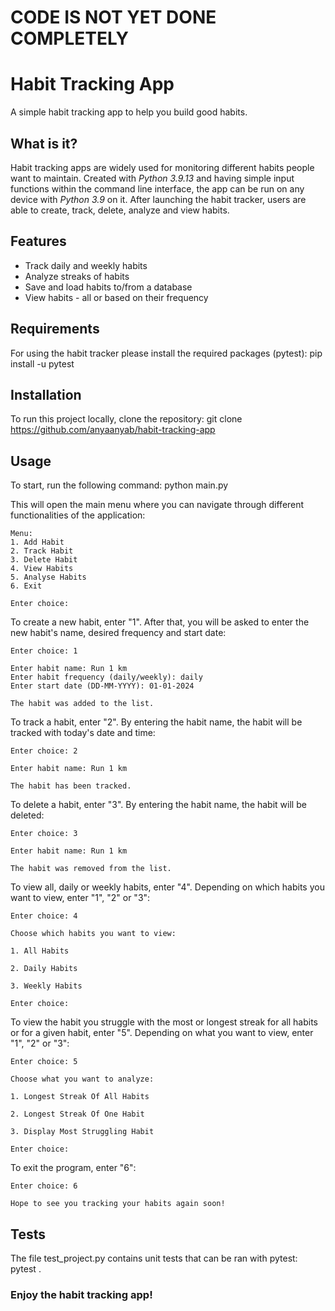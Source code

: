 # CODE IS NOT YET DONE COMPLETELY

# Habit Tracking App

A simple habit tracking app to help you build good habits.

## What is it?

Habit tracking apps are widely used for monitoring different habits people want to maintain. Created with *Python 3.9.13* and having simple input functions within the command line interface, the app can be run on any device with *Python 3.9* on it. After launching the habit tracker, users are able to create, track, delete, analyze and view habits.

## Features

- Track daily and weekly habits
- Analyze streaks of habits
- Save and load habits to/from a database
- View habits - all or based on their frequency

## Requirements

For using the habit tracker please install the required packages (pytest):
    pip install -u pytest

## Installation

To run this project locally, clone the repository:
    git clone https://github.com/anyaanyab/habit-tracking-app

## Usage

To start, run the following command:
    python main.py

This will open the main menu where you can navigate through different functionalities of the application:


    Menu:
    1. Add Habit
    2. Track Habit
    3. Delete Habit
    4. View Habits
    5. Analyse Habits
    6. Exit
    
    Enter choice: 


To create a new habit, enter "1". After that, you will be asked to enter the new habit's name, desired frequency and start date: 

    Enter choice: 1
    
    Enter habit name: Run 1 km
    Enter habit frequency (daily/weekly): daily
    Enter start date (DD-MM-YYYY): 01-01-2024
    
    The habit was added to the list.

To track a habit, enter "2". By entering the habit name, the habit will be tracked with today's date and time:

    Enter choice: 2
    
    Enter habit name: Run 1 km
    
    The habit has been tracked.

To delete a habit, enter "3". By entering the habit name, the habit will be deleted:

    Enter choice: 3
    
    Enter habit name: Run 1 km
    
    The habit was removed from the list.

To view all, daily or weekly habits, enter "4". Depending on which habits you want to view, enter "1", "2" or "3":

    Enter choice: 4
    
    Choose which habits you want to view:
    
    1. All Habits
    
    2. Daily Habits
    
    3. Weekly Habits
    
    Enter choice: 

To view the habit you struggle with the most or longest streak for all habits or for a given habit, enter "5". Depending on what you want to view, enter "1", "2" or "3":

    Enter choice: 5 
    
    Choose what you want to analyze:
    
    1. Longest Streak Of All Habits
    
    2. Longest Streak Of One Habit
    
    3. Display Most Struggling Habit
    
    Enter choice: 

To exit the program, enter "6":

    Enter choice: 6
    
    Hope to see you tracking your habits again soon!

## Tests

 The file test_project.py contains unit tests that can be ran with pytest:
    pytest . 

 ### Enjoy the habit tracking app!